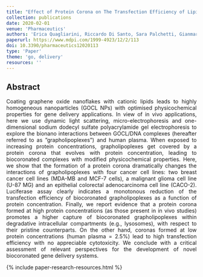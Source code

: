 ```yaml
---
title: "Effect of Protein Corona on The Transfection Efficiency of Lipid-Coated Graphene Oxide-Based Cell Transfection Reagents"
collection: publications
date: 2020-02-01
venue: 'Pharmaceutics'
authors: 'Erica Quagliarini, Riccardo Di Santo, Sara Palchetti, Gianmarco Ferri, Francesco Cardarelli, Daniela Pozzi, Giulio Caracciolo'
paperurl: https://www.mdpi.com/1999-4923/12/2/113
doi: 10.3390/pharmaceutics12020113
type: 'Paper'
theme: 'go, delivery'
resources: ''
---
```


<h2> Abstract </h2>
<p align= "justify">
Coating graphene oxide nanoflakes with cationic lipids leads to highly homogeneous nanoparticles (GOCL NPs) with optimised physicochemical properties for gene delivery applications. In view of in vivo applications, here we use dynamic light scattering, micro-electrophoresis and one-dimensional sodium dodecyl sulfate polyacrylamide gel electrophoresis to explore the bionano interactions between GOCL/DNA complexes (hereafter referred to as ”grapholipoplexes”) and human plasma. When exposed to increasing protein concentrations, grapholipoplexes get covered by a protein corona that evolves with protein concentration, leading to biocoronated complexes with modified physicochemical properties. Here, we show that the formation of a protein corona dramatically changes the interactions of grapholipoplexes with four cancer cell lines: two breast cancer cell lines (MDA-MB and MCF-7 cells), a malignant glioma cell line (U-87 MG) and an epithelial colorectal adenocarcinoma cell line (CACO-2). Luciferase assay clearly indicates a monotonous reduction of the transfection efficiency of biocoronated grapholipoplexes as a function of protein concentration. Finally, we report evidence that a protein corona formed at high protein concentrations (as those present in in vivo studies) promotes a higher capture of biocoronated grapholipoplexes within degradative intracellular compartments (e.g., lysosomes), with respect to their pristine counterparts. On the other hand, coronas formed at low protein concentrations (human plasma = 2.5%) lead to high transfection efficiency with no appreciable cytotoxicity. We conclude with a critical assessment of relevant perspectives for the development of novel biocoronated gene delivery systems.

{% include paper-research-resources.html %}
